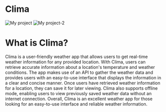 # Clima
![My project](https://github.com/NLScholtz/Clima/assets/125284182/3a1de9a8-809c-4106-b88b-127e558d4cd5) ![My project-2](https://github.com/NLScholtz/Clima/assets/125284182/3dfcc312-927c-4e86-b6ce-2d1d05e5d572)

# What is Clima?
Clima is a user-friendly weather app that allows users to get real-time weather information for any provided location. With Clima, users can retrieve accurate information about a location's temperature and weather conditions. The app makes use of an API to gather the weather data and provides users with an easy-to-use interface that displays the information in a clear and concise manner. Once users have retrieved weather information for a location, they can save it for later viewing. Clima also supports offline mode, enabling users to view previously saved weather data without an internet connection. Overall, Clima is an excellent weather app for those looking for an easy-to-use interface and reliable weather information.
